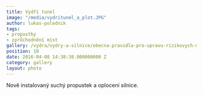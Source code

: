```yaml
---
title: Vydří tunel
image: "/media/vydritunel_a_plot.JPG"
author: lukas-polednik
tags:
- propustky
- zprůchodnění míst
gallery: /vydra/vydry-a-silnice/obecna-pravidla-pro-upravu-rizikovych-mist
position: 10
date: 2016-04-08 14:38:38.000000000 Z
category: gallery
layout: photo
---
```

Nově instalovaný suchý propustek a oplocení silnice.

